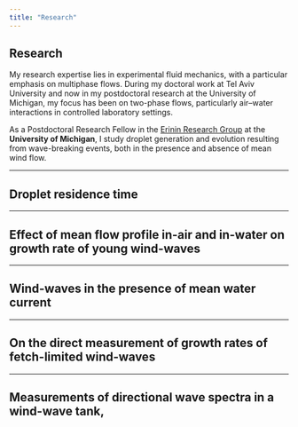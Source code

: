 ```yaml
---
title: "Research"
---
```


## Research

My research expertise lies in experimental fluid mechanics, with a particular emphasis on multiphase flows. During my doctoral work at Tel Aviv University and now in my postdoctoral research at the University of Michigan, my focus has been on two-phase flows, particularly air–water interactions in controlled laboratory settings.

As a Postdoctoral Research Fellow in the [Erinin Research Group](https://erinin.engin.umich.edu/) at the **University of Michigan**, I study droplet generation and evolution resulting from wave-breaking events, both in the presence and absence of mean wind flow.

---

## Droplet residence time 

---

## Effect of mean flow profile in-air and in-water on growth rate of young wind-waves

---

## Wind-waves in the presence of mean water current

---

## On the direct measurement of growth rates of fetch-limited wind-waves

---

## Measurements of directional wave spectra in a wind-wave tank,
